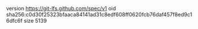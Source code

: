 version https://git-lfs.github.com/spec/v1
oid sha256:c0d30f25323bfaaca84141ad31c8edf608ff0620fcb76daf457f8ed9c16dfc6f
size 5139
